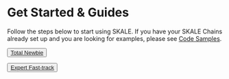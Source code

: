 # Get Started & Guides

Follow the steps below to start using SKALE. If you have your SKALE Chains already set up and you are looking for examples, please see  [Code Samples](/documentation/developers/code-samples).  

<SplitSectionLayout>
<SplitSectionColumn>

<Button>[Total Newbie](/documentation/developers/getting-started/beginner)</Button>

</SplitSectionColumn>
<SplitSectionColumn>

<Button boxPosition="BOTTOM_LEFT">[Expert Fast-track](/documentation/developers/getting-started/expert)</Button>

</SplitSectionColumn>
</SplitSectionLayout>
